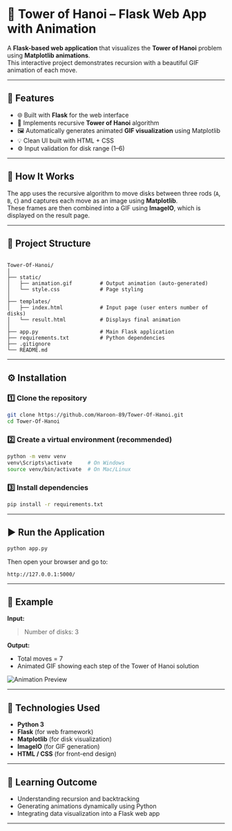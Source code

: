 # 🏰 Tower of Hanoi – Flask Web App with Animation

A **Flask-based web application** that visualizes the **Tower of Hanoi** problem using **Matplotlib animations**.  
This interactive project demonstrates recursion with a beautiful GIF animation of each move.

---

## 🚀 Features

- 🌐 Built with **Flask** for the web interface  
- 🧠 Implements recursive **Tower of Hanoi** algorithm  
- 🖼️ Automatically generates animated **GIF visualization** using Matplotlib  
- 💡 Clean UI built with HTML + CSS  
- ⚙️ Input validation for disk range (1–6)

---

## 🧩 How It Works

The app uses the recursive algorithm to move disks between three rods (`A`, `B`, `C`) and captures each move as an image using **Matplotlib**.  
These frames are then combined into a GIF using **ImageIO**, which is displayed on the result page.

---

## 📁 Project Structure

```

Tower-Of-Hanoi/
│
├── static/
│   ├── animation.gif         # Output animation (auto-generated)
│   └── style.css             # Page styling
│
├── templates/
│   ├── index.html            # Input page (user enters number of disks)
│   └── result.html           # Displays final animation
│
├── app.py                    # Main Flask application
├── requirements.txt          # Python dependencies
├── .gitignore
└── README.md

````

---

## ⚙️ Installation

### 1️⃣ Clone the repository
```bash
git clone https://github.com/Haroon-89/Tower-Of-Hanoi.git
cd Tower-Of-Hanoi
````

### 2️⃣ Create a virtual environment (recommended)

```bash
python -m venv venv
venv\Scripts\activate     # On Windows
source venv/bin/activate  # On Mac/Linux
```

### 3️⃣ Install dependencies

```bash
pip install -r requirements.txt
```

---

## ▶️ Run the Application

```bash
python app.py
```

Then open your browser and go to:

```
http://127.0.0.1:5000/
```

---

## 🧮 Example

**Input:**

> Number of disks: 3

**Output:**

* Total moves = 7
* Animated GIF showing each step of the Tower of Hanoi solution

![Animation Preview](static/animation.gif)

---

## 📘 Technologies Used

* **Python 3**
* **Flask** (for web framework)
* **Matplotlib** (for disk visualization)
* **ImageIO** (for GIF generation)
* **HTML / CSS** (for front-end design)

---

## 🧠 Learning Outcome

* Understanding recursion and backtracking
* Generating animations dynamically using Python
* Integrating data visualization into a Flask web app

---
